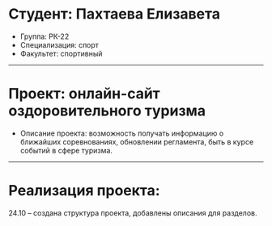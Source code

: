# Студент: Пахтаева Елизавета
- Группа: РК-22
- Специализация: спорт
- Факультет: спортивный
---
# Проект: онлайн-сайт оздоровительного туризма
- Описание проекта: возможность получать информацию о ближайших соревнованиях, обновлении регламента, быть в курсе событий в сфере туризма.
---
# Реализация проекта:
24.10 – создана структура проекта, добавлены описания для разделов. 
